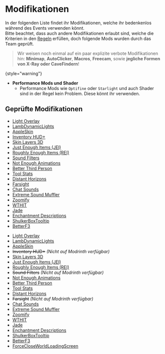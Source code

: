 [rules]: rules.md "Zurück zu den Regeln"

[replaymod]: https://www.replaymod.com/

# Modifikationen

In der folgenden Liste findet ihr Modifikationen, welche ihr bedenkenlos während des Events verwenden
könnt.\
Bitte beachtet, dass auch andere Modifikationen erlaubt sind, welche die Kriterien in
den [Regeln](stoneblock-event.md#rules "Zurück zu den Regeln") erfüllen, doch folgende Mods wurden durch
das Team geprüft.

> Wir weisen noch einmal auf ein paar explizite verbote Modifikationen hin: **Minimap**, **AutoClicker**, **Macros**, 
> **Freecam**, sowie **jegliche Formen von X-Ray oder CaveFindern**!
>
{style="warning"}

- **Performance Mods und Shader**
    - Performance Mods wie `Optifine` oder `Starlight` und auch Shader sind in der Regel kein Problem.
      Diese könnt ihr verwenden.

## Geprüfte Modifikationen

<tabs>
<tab title="CurseForge" group-key="mod-launcher-curse-forge">

- [Light Overlay](https://www.curseforge.com/minecraft/mc-mods/light-overlay)
- [LambDynamicLights](https://www.curseforge.com/minecraft/mc-mods/lambdynamiclights)
- [AppleSkin](https://www.curseforge.com/minecraft/mc-mods/appleskin)
- [Inventory HUD+](https://www.curseforge.com/minecraft/mc-mods/inventory-hud-forge)
- [Skin Layers 3D](https://www.curseforge.com/minecraft/mc-mods/skin-layers-3d)
- [Just Enough Items (JEI)](https://www.curseforge.com/minecraft/mc-mods/jei)
- [Roughly Enough Items (REI)](https://www.curseforge.com/minecraft/mc-mods/roughly-enough-items)
- [Sound Filters](https://www.curseforge.com/minecraft/mc-mods/sound-filters)
- [Not Enough Animations](https://www.curseforge.com/minecraft/mc-mods/not-enough-animations)
- [Better Third Person](https://www.curseforge.com/minecraft/mc-mods/better-third-person)
- [Tool Stats](https://www.curseforge.com/minecraft/mc-mods/tool-stats)
- [Distant Horizons](https://www.curseforge.com/minecraft/mc-mods/distant-horizons)
- [Farsight](https://www.curseforge.com/minecraft/mc-mods/farsight)
- [Chat Sounds](https://www.curseforge.com/minecraft/mc-mods/chat-sounds)
- [Extreme Sound Muffler](https://www.curseforge.com/minecraft/mc-mods/extreme-sound-muffler)
- [Zoomify](https://www.curseforge.com/minecraft/mc-mods/zoomify)
- [WTHIT](https://www.curseforge.com/minecraft/mc-mods/wthit)
- [Jade](https://www.curseforge.com/minecraft/mc-mods/jade)
- [Enchantment Descriptions](https://www.curseforge.com/minecraft/mc-mods/enchantment-descriptions)
- [ShulkerBoxTooltip](https://www.curseforge.com/minecraft/mc-mods/shulkerboxtooltip)
- [BetterF3](https://www.curseforge.com/minecraft/mc-mods/betterf3)

</tab>
<tab title="Modrinth" group-key="mod-launcher-modrinth">

- [Light Overlay](https://modrinth.com/mod/light-overlay)
- [LambDynamicLights](https://modrinth.com/mod/lambdynamiclights)
- [AppleSkin](https://modrinth.com/mod/appleskin)
- ~~Inventory HUD+~~ _(Nicht auf Modrinth verfügbar)_
- [Skin Layers 3D](https://modrinth.com/mod/3dskinlayers)
- [Just Enough Items (JEI)](https://modrinth.com/mod/jei)
- [Roughly Enough Items (REI)](https://modrinth.com/mod/rei)
- ~~Sound Filters~~ _(Nicht auf Modrinth verfügbar)_
- [Not Enough Animations](https://modrinth.com/mod/not-enough-animations)
- [Better Third Person](https://modrinth.com/mod/better-third-person)
- [Tool Stats](https://modrinth.com/mod/tool-stats)
- [Distant Horizons](https://modrinth.com/mod/distanthorizons)
- ~~Farsight~~ _(Nicht auf Modrinth verfügbar)_
- [Chat Sounds](https://modrinth.com/mod/chatsounds)
- [Extreme Sound Muffler](https://modrinth.com/mod/extreme_sound_muffler)
- [Zoomify](https://modrinth.com/mod/zoomify)
- [WTHIT](https://modrinth.com/mod/wthit)
- [Jade](https://modrinth.com/mod/jade)
- [Enchantment Descriptions](https://modrinth.com/mod/enchantment-descriptions)
- [ShulkerBoxTooltip](https://modrinth.com/mod/shulkerboxtooltip)
- [BetterF3](https://modrinth.com/mod/betterf3)
- [ForceCloseWorldLoadingScreen](https://modrinth.com/mod/forcecloseworldloadingscreen)

</tab>
</tabs>